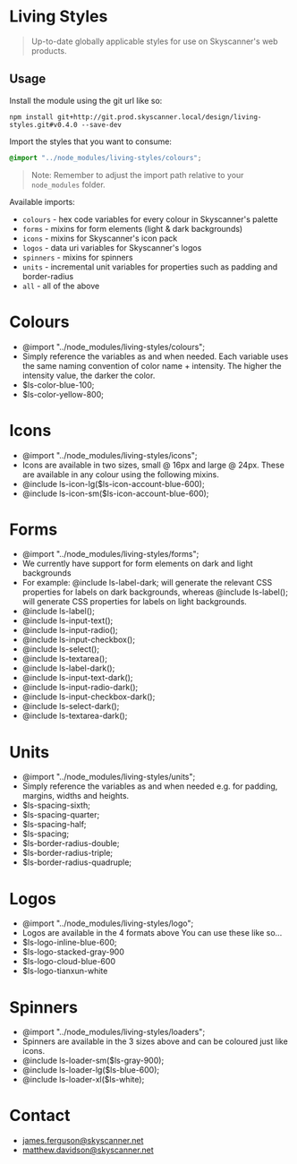 # Living Styles
> Up-to-date globally applicable styles for use on Skyscanner's web products.

## Usage

Install the module using the git url like so:

```shell
npm install git+http://git.prod.skyscanner.local/design/living-styles.git#v0.4.0 --save-dev
```

Import the styles that you want to consume:

```scss
@import "../node_modules/living-styles/colours";
```

> Note: Remember to adjust the import path relative to your `node_modules` folder.

Available imports:

- `colours` - hex code variables for every colour in Skyscanner's palette
- `forms` - mixins for form elements (light & dark backgrounds)
- `icons` - mixins for Skyscanner's icon pack 
- `logos` - data uri variables for Skyscanner's logos
- `spinners` - mixins for spinners
- `units` - incremental unit variables for properties such as padding and border-radius
- `all` - all of the above

# Colours
- @import "../node_modules/living-styles/colours";
- Simply reference the variables as and when needed. Each variable uses the same naming convention of color name + intensity. The higher the intensity value, the darker the color.
- $ls-color-blue-100;
- $ls-color-yellow-800;

# Icons
- @import "../node_modules/living-styles/icons";
- Icons are available in two sizes, small @ 16px and large @ 24px. These are available in any colour using the following mixins.
- @include ls-icon-lg($ls-icon-account-blue-600);
- @include ls-icon-sm($ls-icon-account-blue-600);

# Forms
- @import "../node_modules/living-styles/forms";
- We currently have support for form elements on dark and light backgrounds
- For example: @include ls-label-dark; will generate the relevant CSS properties for labels on dark backgrounds, whereas @include ls-label(); will generate CSS properties for labels on light backgrounds.
- @include ls-label();
- @include ls-input-text();
- @include ls-input-radio();
- @include ls-input-checkbox();
- @include ls-select();
- @include ls-textarea();
- @include ls-label-dark();
- @include ls-input-text-dark();
- @include ls-input-radio-dark();
- @include ls-input-checkbox-dark();
- @include ls-select-dark();
- @include ls-textarea-dark();

# Units
- @import "../node_modules/living-styles/units";
- Simply reference the variables as and when needed e.g. for padding, margins, widths and heights.
- $ls-spacing-sixth;
- $ls-spacing-quarter;
- $ls-spacing-half;
- $ls-spacing;
- $ls-border-radius-double;
- $ls-border-radius-triple;
- $ls-border-radius-quadruple;

# Logos
- @import "../node_modules/living-styles/logo";
- Logos are available in the 4 formats above You can use these like so...
- $ls-logo-inline-blue-600;
- $ls-logo-stacked-gray-900
- $ls-logo-cloud-blue-600
- $ls-logo-tianxun-white

# Spinners
- @import "../node_modules/living-styles/loaders";
- Spinners are available in the 3 sizes above and can be coloured just like icons.
- @include ls-loader-sm($ls-gray-900);
- @include ls-loader-lg($ls-blue-600);
- @include ls-loader-xl($ls-white);

# Contact
- james.ferguson@skyscanner.net
- matthew.davidson@skyscanner.net
